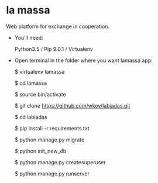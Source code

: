 # la massa

Web platform for exchange in cooperation.

- You'll need: 

    Python3.5 / Pip 9.0.1 / Virtualenv

- Open terminal in the folder where you want lamassa app:

    $ virtualenv lamassa
    
    $ cd lamassa
    
    $ source bin/activate
    
    $ git clone https://github.com/wkov/labiadas.git
    
    $ cd labiadas
    
    $ pip install -r requirements.txt
    
    $ python manage.py migrate
    
    $ python init_new_db
    
    $ python manage.py createsuperuser
    
    $ python manage.py runserver

